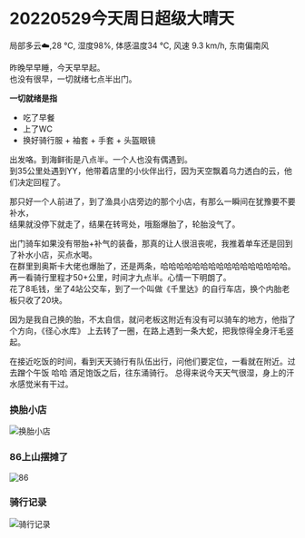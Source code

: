 # 20220529今天周日超级大晴天 
局部多云:cloud:,28 ℃, 湿度98%, 体感温度34 ℃, 风速 9.3 km/h, 东南偏南风

昨晚早早睡，今天早早起。  
也没有很早，一切就绪七点半出门。  

**一切就绪是指**
  - 吃了早餐
  - 上了WC
  - 换好骑行服 + 袖套 + 手套 + 头盔眼镜

出发咯。到海鲜街是八点半。一个人也没有偶遇到。  
到35公里处遇到YY，他带着店里的小伙伴出行，因为天空飘着乌力透白的云，他们决定回程了。  

那只好一个人前进了，到了渔具小店旁边的那个小店，有那么一瞬间在犹豫要不要补水，  
结果就没停下就走了，结果在转弯处，哦豁爆胎了，轮胎没气了。

出门骑车如果没有带胎+补气的装备，那真的让人很沮丧呢，我推着单车还是回到了补水小店，买点水喝。  
在群里到奥斯卡大佬也爆胎了，还是两条，哈哈哈哈哈哈哈哈哈哈哈哈哈哈哈哈。  
再一看骑行里程才50+公里，时间才九点半。心情一下明朗了。  
花了8毛钱，坐了4站公交车，到了一个叫做《千里达》的自行车店，换个内胎老板只收了20块。

因为是我自己换的胎，不太自信，就问老板这附近有没有可以骑车的地方，他指了个方向，《径心水库》 
上去转了一圈，在路上遇到一条大蛇，把我惊得全身汗毛竖起。

在接近吃饭的时间，看到天天骑行有队伍出行，问他们要定位，一看就在附近。过去蹭个午饭 哈哈
酒足饱饭之后，往东涌骑行。 总得来说今天天气很湿，身上的汗水感觉米有干过。


### **换胎小店**

![换胎小店](/20220529/qianlida.jpeg ':size=300')

### **86上山摆摊了**

![86](/20220529/ae86.jpeg ':size=300')

### **骑行记录**

![骑行记录](/20220529/20220529-strava.png ':size=300')